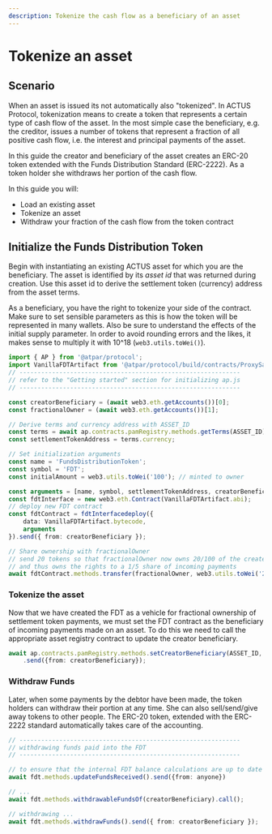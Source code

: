 ```yaml
---
description: Tokenize the cash flow as a beneficiary of an asset
---
```


# Tokenize an asset

## Scenario

When an asset is issued its not automatically also "tokenized". In ACTUS Protocol, tokenization means to create a token that represents a certain type of cash flow of the asset. In the most simple case the beneficiary, e.g. the creditor, issues a number of tokens that represent a fraction of all positive cash flow, i.e. the interest and principal payments of the asset.

In this guide the creator and beneficiary of the asset creates an ERC-20 token extended with the Funds Distribution Standard \(ERC-2222\). As a token holder she withdraws her portion of the cash flow.

In this guide you will:

* Load an existing asset
* Tokenize an asset
* Withdraw your fraction of the cash flow from the token contract

## Initialize the Funds Distribution Token

Begin with instantiating an existing ACTUS asset for which you are the beneficiary. The asset is identified by its _asset id_ that was returned during creation. Use this asset id to derive the settlement token \(currency\) address from the asset terms.

As a beneficiary, you have the right to tokenize your side of the contract. Make sure to set sensible parameters as this is how the token will be represented in many wallets. Also be sure to understand the effects of the initial supply parameter. In order to avoid rounding errors and the likes, it makes sense to multiply it with 10^18 \(`web3.utils.toWei()`\).

```typescript
import { AP } from '@atpar/protocol';
import VanillaFDTArtifact from '@atpar/protocol/build/contracts/ProxySafeVanillaFDT.json'
// -------------------------------------------------------------
// refer to the "Getting started" section for initializing ap.js
// -------------------------------------------------------------

const creatorBeneficiary = (await web3.eth.getAccounts())[0];
const fractionalOwner = (await web3.eth.getAccounts())[1];

// Derive terms and currency address with ASSET_ID 
const terms = await ap.contracts.pamRegistry.methods.getTerms(ASSET_ID).call();
const settlementTokenAddress = terms.currency;

// Set initialization arguments
const name = 'FundsDistributionToken';
const symbol = 'FDT';
const initialAmount = web3.utils.toWei('100'); // minted to owner

const arguments = [name, symbol, settlementTokenAddress, creatorBeneficiary, initialAmount];
const fdtInterface = new web3.eth.Contract(VanillaFDTArtifact.abi);
// deploy new FDT contract
const fdtContract = fdtInterfacedeploy({ 
    data: VanillaFDTArtifact.bytecode, 
    arguments
}).send({ from: creatorBeneficiary });

// Share ownership with fractionalOwner
// send 20 tokens so that fractionalOwner now owns 20/100 of the created tokens
// and thus owns the rights to a 1/5 share of incoming payments 
await fdtContract.methods.transfer(fractionalOwner, web3.utils.toWei('20')).send({from: creatorBeneficiary});
```

### Tokenize the asset

Now that we have created the FDT as a vehicle for fractional ownership of settlement token payments, we must set the FDT contract as the beneficiary of incoming payments made on an asset. To do this we need to call the appropriate asset registry contract to update the creator beneficiary.

```typescript
await ap.contracts.pamRegistry.methods.setCreatorBeneficiary(ASSET_ID, fdt.options.address)
    .send({from: creatorBeneficiary});
```

### Withdraw Funds

Later, when some payments by the debtor have been made, the token holders can withdraw their portion at any time. She can also sell/send/give away tokens to other people. The ERC-20 token, extended with the ERC-2222 standard automatically takes care of the accounting.

```typescript
// -------------------------------------------------------------
// withdrawing funds paid into the FDT
// -------------------------------------------------------------

// to ensure that the internal FDT balance calculations are up to date
await fdt.methods.updateFundsReceived().send({from: anyone})

// ...
await fdt.methods.withdrawableFundsOf(creatorBeneficiary).call();

// withdrawing ...
await fdt.methods.withdrawFunds().send({ from: creatorBeneficiary });
```

